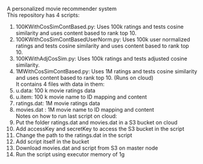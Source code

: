 A personalized movie recommender system<br />
This repository has 4 scripts:<br />
1. 100KWithCosSimContBased.py: Uses 100k ratings and tests cosine similarity and uses content based to rank top 10.<br />
2. 100KWithCosSimContBasedUserNorm.py: Uses 100k user normalized ratings and tests cosine similarity and uses content based to rank top 10.<br />
3. 100KWithAdjCosSim.py: Uses 100k ratings and tests adjusted cosine similarity.<br />
4. 1MWithCosSimContBased.py: Uses 1M ratings and tests cosine similarity and uses content based to rank top 10. (Runs on cloud)<br />
It contains 4 files with data in them:<br />
1. u.data: 100 k movie ratings data<br />
2. u.item: 100 k movie name to ID mapping and content<br />
3. ratings.dat: 1M movie ratings data<br />
4. movies.dat : 1M movie name to ID mapping and content<br />
Notes on how to run last script on cloud:<br />
1. Put the folder ratings.dat and movies.dat in a S3 bucket on cloud<br />
2. Add accessKey and secretKey to access the S3 bucket in the script<br />
3. Change the path to the ratings.dat in the script<br />
3. Add script itself in the bucket<br />
4. Download movies.dat and script from S3 on master node<br />
5. Run the script using executor memory of 1g
